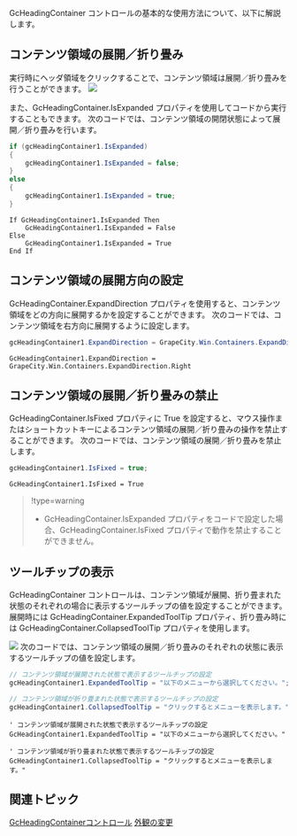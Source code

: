GcHeadingContainer コントロールの基本的な使用方法について、以下に解説します。

## コンテンツ領域の展開／折り畳み

実行時にヘッダ領域をクリックすることで、コンテンツ領域は展開／折り畳みを行うことができます。
![](/DOCUMENT_SITE_LINK_PREFIX_HERE/document-site-files/images/06fadbb1-c461-433a-b385-ae4966e56069/images/gcheadingcontainer.basic_itemexpandandcollapse01.png)

また、GcHeadingContainer.IsExpanded プロパティを使用してコードから実行することもできます。
次のコードでは、コンテンツ領域の開閉状態によって展開／折り畳みを行います。

```csharp
if (gcHeadingContainer1.IsExpanded)
{
    gcHeadingContainer1.IsExpanded = false;
}
else
{
    gcHeadingContainer1.IsExpanded = true;
}
```

```vbnet
If GcHeadingContainer1.IsExpanded Then
    GcHeadingContainer1.IsExpanded = False
Else
    GcHeadingContainer1.IsExpanded = True
End If
```

## コンテンツ領域の展開方向の設定

GcHeadingContainer.ExpandDirection プロパティを使用すると、コンテンツ領域をどの方向に展開するかを設定することができます。
次のコードでは、コンテンツ領域を右方向に展開するように設定します。

```csharp
gcHeadingContainer1.ExpandDirection = GrapeCity.Win.Containers.ExpandDirection.Right;
```

```vbnet
GcHeadingContainer1.ExpandDirection = GrapeCity.Win.Containers.ExpandDirection.Right
```

## コンテンツ領域の展開／折り畳みの禁止

GcHeadingContainer.IsFixed プロパティに True を設定すると、マウス操作またはショートカットキーによるコンテンツ領域の展開／折り畳みの操作を禁止することができます。
次のコードでは、コンテンツ領域の展開／折り畳みを禁止します。

```csharp
gcHeadingContainer1.IsFixed = true;
```

```vbnet
GcHeadingContainer1.IsFixed = True
```

> !type=warning
>
> * GcHeadingContainer.IsExpanded プロパティをコードで設定した場合、GcHeadingContainer.IsFixed プロパティで動作を禁止することができません。

## ツールチップの表示

GcHeadingContainer コントロールは、コンテンツ領域が展開、折り畳まれた状態のそれぞれの場合に表示するツールチップの値を設定することができます。展開時には GcHeadingContainer.ExpandedToolTip プロパティ、折り畳み時には GcHeadingContainer.CollapsedToolTip プロパティを使用します。

![](/DOCUMENT_SITE_LINK_PREFIX_HERE/document-site-files/images/06fadbb1-c461-433a-b385-ae4966e56069/images/gcheadingcontainer.basic_tooltip01.png)
次のコードでは、コンテンツ領域の展開／折り畳みのそれぞれの状態に表示するツールチップの値を設定します。

```csharp
// コンテンツ領域が展開された状態で表示するツールチップの設定
gcHeadingContainer1.ExpandedToolTip = "以下のメニューから選択してください。";

// コンテンツ領域が折り畳まれた状態で表示するツールチップの設定
gcHeadingContainer1.CollapsedToolTip = "クリックするとメニューを表示します。";
```

```vbnet
' コンテンツ領域が展開された状態で表示するツールチップの設定
GcHeadingContainer1.ExpandedToolTip = "以下のメニューから選択してください。"

' コンテンツ領域が折り畳まれた状態で表示するツールチップの設定
GcHeadingContainer1.CollapsedToolTip = "クリックするとメニューを表示します。"
```

## 関連トピック

[GcHeadingContainerコントロール](gcdocsite__documentlink?toc-item-id=e57b85c0-1c0f-4351-a124-a27f78707129)
[外観の変更](gcdocsite__documentlink?toc-item-id=58c08c0b-aef1-4a7d-8e07-27d8241b004c)